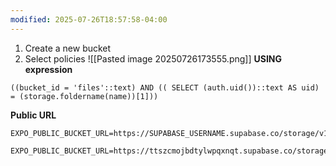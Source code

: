 ```yaml
---
modified: 2025-07-26T18:57:58-04:00
---
```

1. Create a new bucket
2. Select policies ![[Pasted image 20250726173555.png]]
**USING expression**
```
((bucket_id = 'files'::text) AND (( SELECT (auth.uid())::text AS uid) = (storage.foldername(name))[1]))
```



**Public URL**
```
EXPO_PUBLIC_BUCKET_URL=https://SUPABASE_USERNAME.supabase.co/storage/v1/object/public/files
```
```
EXPO_PUBLIC_BUCKET_URL=https://ttszcmojbdtylwpqxnqt.supabase.co/storage/v1/object/public/files

```